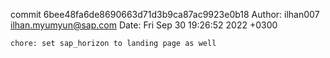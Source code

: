 commit 6bee48fa6de8690663d71d3b9ca87ac9923e0b18
Author: ilhan007 <ilhan.myumyun@sap.com>
Date:   Fri Sep 30 19:26:52 2022 +0300

    chore: set sap_horizon to landing page as well
